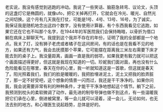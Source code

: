 老实说，我没有感觉到逃跑的冲动。我说了一些笑话、脑筋急转弯、议论文，头顶的这盏灯它是椭圆的，就像ufo，把它关掉再打开，它就会在冷光、暖光、自然光之间切换。这个月有几天我在打仗，可能是1号、4号、13号、16号，为了诚实，我保证我是随机地念出这四个数字，没有使用计算器，有个东西我看见它逃跑，如果它还在它也不叫那个名字，在1944年的军医院我们会保持晦暗，以骨折为借口躺在病床上聊聊天气。我提到这个我并不存在的年份，证明了我的全部都是一个地点。我关了灯，没有狮子老虎或者橘子在这间房间，有的话也是在我看不见的地方，如果还有力气，我会去抚摸那个苹果，它可能摆在距离我三米左右需要下床才能去到的桌子上。我没量距离，画画一直是我的弱项，如果我更有毅力就可以把这个画面描述得更好，但这就是我现在知道的一切。珍妮我们面对面，再也没有什么危险能看见在哪里，春天在你的心里，我一听就知道这是一首歌，但这就是春天了。阳光照着我们，我们的脸是暖暖的，我把脸埋进泥土，泥土又把我的脸弄脏了，那一定不好受吧，这个想象的情景一闪而过，我还是干干净净的。如果你问我，我会说需要非常有利的种种条件，才能干干净净地想起这个情节。躺下之前，我预测到枕头的柔软微调了动作，最先进的制导导弹也做不到这点，有一些温暖我把它们承在心里，倒进被窝里，等一会儿就可以浸着，浸一会儿，无论如何，也无法去别的地方。和心理医生说起趋势，总体是好的。